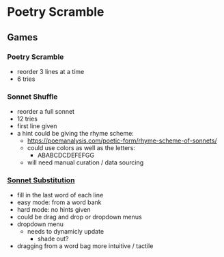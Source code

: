 # Poetry Scramble

## Games

### Poetry Scramble
* reorder 3 lines at a time
* 6 tries

### Sonnet Shuffle
* reorder a full sonnet
* 12 tries 
* first line given
* a hint could be giving the rhyme scheme: 
  * https://poemanalysis.com/poetic-form/rhyme-scheme-of-sonnets/
  * could use colors as well as the letters:
    * ABABCDCDEFEFGG
  * will need manual curation / data sourcing

### [Sonnet Substitution](https://poetry-scramble-d2120c30fe49.herokuapp.com/sonnet-substitution)
* fill in the last word of each line
* easy mode: from a word bank
* hard mode: no hints given
* could be drag and drop or dropdown menus
* dropdown menu
  * needs to dynamicly update
    * shade out?
* dragging from a word bag more intuitive / tactile


